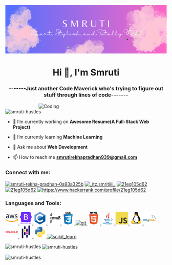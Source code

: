 ![logo](https://github.com/smruti-hustles/smruti-hustles/blob/main/background.png)

<h1 align="center">Hi 👋, I'm Smruti</h1>
<h3 align="center">-------Just another Code Maverick who's trying to figure out stuff through lines of code-------</h3>
<img align="right" alt="Coding" width="400" src="https://images.playground.com/417bae38a6054779abaeb2898c0c6639.jpeg">
<p align="left"> <img src="https://komarev.com/ghpvc/?username=smruti-hustles&label=Profile%20views&color=0e75b6&style=flat" alt="smruti-hustles" /> </p>

- 🔭 I’m currently working on **Awesome Resume(A Full-Stack Web Project)**

- 🌱 I’m currently learning **Machine Learning**

- 💬 Ask me about **Web Development**

- 📫 How to reach me **smrutirekhapradhan939@gmail.com**

<h3 align="left">Connect with me:</h3>
<p align="left">
<a href="https://linkedin.com/in/smruti-rekha-pradhan" target="blank"><img align="center" src="https://raw.githubusercontent.com/rahuldkjain/github-profile-readme-generator/master/src/images/icons/Social/linked-in-alt.svg" alt="smruti-rekha-pradhan-0a93a325b" height="30" width="40" /></a>
<a href="https://instagram.com/_itz.smritiiii_" target="blank"><img align="center" src="https://raw.githubusercontent.com/rahuldkjain/github-profile-readme-generator/master/src/images/icons/Social/instagram.svg" alt="_itz.smritiiii_" height="30" width="40" /></a>
<a href="https://www.codechef.com/users/21eg105d62" target="blank"><img align="center" src="https://cdn.jsdelivr.net/npm/simple-icons@3.1.0/icons/codechef.svg" alt="21eg105d62" height="30" width="40" /></a>
<a href="https://www.leetcode.com/21eg105d62" target="blank"><img align="center" src="https://raw.githubusercontent.com/rahuldkjain/github-profile-readme-generator/master/src/images/icons/Social/leet-code.svg" alt="21eg105d62" height="30" width="40" /></a>
<a href="https://www.hackerrank.com/https://www.hackerrank.com/profile/21eg105d62" target="blank"><img align="center" src="https://raw.githubusercontent.com/rahuldkjain/github-profile-readme-generator/master/src/images/icons/Social/hackerrank.svg" alt="https://www.hackerrank.com/profile/21eg105d62" height="30" width="40" /></a>

</p>

<h3 align="left">Languages and Tools:</h3>
<p align="left"> <a href="https://aws.amazon.com" target="_blank" rel="noreferrer"> <img src="https://raw.githubusercontent.com/devicons/devicon/master/icons/amazonwebservices/amazonwebservices-original-wordmark.svg" alt="aws" width="40" height="40"/> </a> <a href="https://getbootstrap.com" target="_blank" rel="noreferrer"> <img src="https://raw.githubusercontent.com/devicons/devicon/master/icons/bootstrap/bootstrap-plain-wordmark.svg" alt="bootstrap" width="40" height="40"/> </a> <a href="https://www.cprogramming.com/" target="_blank" rel="noreferrer"> <img src="https://raw.githubusercontent.com/devicons/devicon/master/icons/c/c-original.svg" alt="c" width="40" height="40"/> </a> <a href="https://canvasjs.com" target="_blank" rel="noreferrer"> <img src="https://raw.githubusercontent.com/Hardik0307/Hardik0307/master/assets/canvasjs-charts.svg" alt="canvasjs" width="40" height="40"/> </a> <a href="https://www.w3schools.com/css/" target="_blank" rel="noreferrer"> <img src="https://raw.githubusercontent.com/devicons/devicon/master/icons/css3/css3-original-wordmark.svg" alt="css3" width="40" height="40"/> </a> <a href="https://git-scm.com/" target="_blank" rel="noreferrer"> <img src="https://www.vectorlogo.zone/logos/git-scm/git-scm-icon.svg" alt="git" width="40" height="40"/> </a> <a href="https://www.w3.org/html/" target="_blank" rel="noreferrer"> <img src="https://raw.githubusercontent.com/devicons/devicon/master/icons/html5/html5-original-wordmark.svg" alt="html5" width="40" height="40"/> </a> <a href="https://www.java.com" target="_blank" rel="noreferrer"> <img src="https://raw.githubusercontent.com/devicons/devicon/master/icons/java/java-original.svg" alt="java" width="40" height="40"/> </a> <a href="https://developer.mozilla.org/en-US/docs/Web/JavaScript" target="_blank" rel="noreferrer"> <img src="https://raw.githubusercontent.com/devicons/devicon/master/icons/javascript/javascript-original.svg" alt="javascript" width="40" height="40"/> </a> <a href="https://www.linux.org/" target="_blank" rel="noreferrer"> <img src="https://raw.githubusercontent.com/devicons/devicon/master/icons/linux/linux-original.svg" alt="linux" width="40" height="40"/> </a> <a href="https://www.mysql.com/" target="_blank" rel="noreferrer"> <img src="https://raw.githubusercontent.com/devicons/devicon/master/icons/mysql/mysql-original-wordmark.svg" alt="mysql" width="40" height="40"/> </a> <a href="https://www.oracle.com/" target="_blank" rel="noreferrer"> <img src="https://raw.githubusercontent.com/devicons/devicon/master/icons/oracle/oracle-original.svg" alt="oracle" width="40" height="40"/> </a> <a href="https://pandas.pydata.org/" target="_blank" rel="noreferrer"> <img src="https://raw.githubusercontent.com/devicons/devicon/2ae2a900d2f041da66e950e4d48052658d850630/icons/pandas/pandas-original.svg" alt="pandas" width="40" height="40"/> </a> <a href="https://www.python.org" target="_blank" rel="noreferrer"> <img src="https://raw.githubusercontent.com/devicons/devicon/master/icons/python/python-original.svg" alt="python" width="40" height="40"/> </a> <a href="https://scikit-learn.org/" target="_blank" rel="noreferrer"> <img src="https://upload.wikimedia.org/wikipedia/commons/0/05/Scikit_learn_logo_small.svg" alt="scikit_learn" width="40" height="40"/> </a> </p>

<p><img align="left" src="https://github-readme-stats.vercel.app/api/top-langs?username=smruti-hustles&show_icons=true&locale=en&layout=compact" alt="smruti-hustles" /></p>

<p>&nbsp;<img align="center" src="https://github-readme-stats.vercel.app/api?username=smruti-hustles&show_icons=true&locale=en" alt="smruti-hustles" /></p>

<p><img align="center" src="https://github-readme-streak-stats.herokuapp.com/?user=smruti-hustles&" alt="smruti-hustles" /></p>


